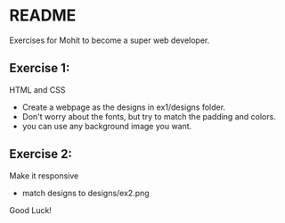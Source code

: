 # README #

Exercises for Mohit to become a super web developer.

## Exercise 1: ##

HTML and CSS

* Create a webpage as the designs in ex1/designs folder.
* Don't worry about the fonts, but try to match the padding and colors.
* you can use any background image you want.

## Exercise 2: ##

Make it responsive

* match designs to designs/ex2.png



Good Luck!

